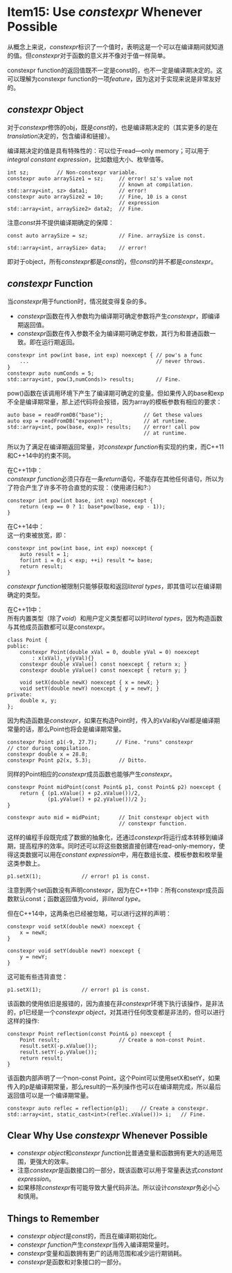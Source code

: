 # Item15: Use *constexpr* Whenever Possible

从概念上来说，*constexpr*标识了一个值时，表明这是一个可以在编译期间就知道的值。但*constexpr*对于函数的意义并不像对于值一样简单。

constexpr function的返回值既不一定是const的，也不一定是编译期决定的。这可以理解为constexpr function的一项*feature*，因为这对于实现来说是非常友好的。

## *constexpr* Object

对于*constexpr*修饰的obj，既是*const*的，也是编译期决定的（其实更多的是在*translation*决定的，包含编译和链接）。

编译期决定的值是具有特殊性的：可以位于read—only memory；可以用于*integral constant expression*，比如数组大小、枚举值等。

    int sz;         // Non-constexpr variable.
    constexpr auto arraySize1 = sz;     // error! sz's value not 
                                        // known at compilation.
    std::array<int, sz> data1;          // error!
    constexpr auto arraySize2 = 10;     // Fine, 10 is a const
                                        // expression
    std::array<int, arraySize2> data2;  // Fine.

注意*const*并不提供编译期确定的保障：

    const auto arraySize = sz;          // Fine. arraySize is const.

    std::array<int, arraySize> data;    // error!

即对于object，所有*constexpr*都是*const*的，但*const*的并不都是*constexpr*。

## *constexpr* Function

当*constexpr*用于function时，情况就变得复杂的多。

- *constexpr*函数在传入参数均为编译期可确定参数将产生*constexpr*，即编译期返回值。
- *constexpr*函数在传入参数不全为编译期可确定参数，其行为和普通函数一致。即在运行期返回。  
>

    constexpr int pow(int base, int exp) noexcept { // pow's a func
        ...                                         // never throws.
    }
    constexpr auto numConds = 5;
    std::array<int, pow(3,numConds)> results;       // Fine.

pow()函数在该调用环境下产生了编译期可确定的变量。但如果传入的base和exp不全是编译期常量，那上述代码将会报错，因为array的模板参数有相应的要求：

    auto base = readFromDB("base");             // Get these values
    auto exp = readFromDB("exponent");          // at runtime.
    std::array<int, pow(base, exp)> results;    // error! call pow
                                                // at runtime.

所以为了满足在编译期返回常量，对*constexpr function*有实现的约束，而C++11和C++14中的约束不同。

在C++11中：  
*constexpr function*必须只存在一条*return*语句，不能存在其他任何语句，所以为了符合产生了许多不符合直觉的实现：（使用递归和?:）
    
    constexpr int pow(int base, int exp) noexcept {
        return (exp == 0 ? 1: base*pow(base, exp - 1));
    }

在C++14中：  
这一约束被放宽，即：

    constexpr int pow(int base, int exp) noexcept {
        auto result = 1;
        for(int i = 0;i < exp; ++i) result *= base;
        return result;
    }

*constexpr function*被限制只能够获取和返回*literal types*，即其值可以在编译期确定的类型。

在C++11中：  
所有内置类型（除了*void*）和用户定义类型都可以时*literal types*，因为构造函数与其他成员函数都可以是constexpr。

    class Point {
    public:
        constexpr Point(double xVal = 0, double yVal = 0) noexcept
            : x(xVal), y(yVal){}
        constexpr double xValue() const noexcept { return x; }
        constexpr double yValue() const noexcept { return y; }
        
        void setX(double newX) noexcept { x = newX; }
        void setY(double newY) noexcept { y = newY; }
    private:
        double x, y;
    };

因为构造函数是*constexpr*，如果在构造Point时，传入的xVal和yVal都是编译期常量的话，那么Point也将会是编译期常量。

    constexpr Point p1(-9, 27.7);      // Fine. "runs" constexpr                                        // ctor during compilation.
    constexpr double x = 28.8;
    constexpr Point p2(x, 5.3);         // Ditto.

同样的Point相应的*constexpr*成员函数也能够产生*constexpr*。

    constexpr Point midPoint(const Point& p1, const Point& p2) noexcept {
        return { (p1.xValue() + p2.xValue())/2, 
                 (p1.yValue() + p2.yValue())/2 };
    }

    constexpr auto mid = midPoint;      // Init constexpr object with
                                        // constexpr function.

这样的编程手段既完成了数据的抽象化，还通过*constexpr*将运行成本转移到编译期，提高程序的效率。同时还可以将这些数据直接创建在read-only-memory，使得这类数据可以用在*constant expression*中，用在数组长度、模板参数和枚举量这类参数上。

    p1.setX(1);             // error! p1 is const.

注意到两个set函数没有声明constexpr，因为在C++11中：所有constexpr成员函数默认const；函数返回值为void，非*literal type*。

但在C++14中，这两条也已经被忽略，可以进行这样的声明：

    constexpr void setX(double newX) noexcept {
        x = newX;
    }

    constexpr void setY(double newY) noexcept {
        y = newY;
    }

这可能有些违背直觉：

    p1.setX(1);             // error! p1 is const.

该函数的使用依旧是报错的，因为直接在非*constexpr*环境下执行该操作，是非法的，p1已经是一个*constexpr object*，对其进行任何改变都是非法的，但可以进行这样的操作:

    constexpr Point reflection(const Point& p) noexcept {
        Point result;                   // Create a non-const Point.
        result.setX(-p.xValue());
        result.setY(-p.yValue());
        return result;
    }

该函数内部声明了一个non-const Point，这个Point可以使用setX和setY，如果传入的p是编译期常量，那么result的一系列操作也可以在编译期完成，所以最后返回值可以是一个编译期常量。

    constexpr auto reflec = reflection(p1);    // Create a constexpr.
    std::array<int, static_cast<int>(reflec.xValue())> i;   // Fine.

## Clear Why Use *constexpr* Whenever Possible

- *constexpr object*和*constexpr function*比普通变量和函数拥有更大的适用范围，更强大的效率。
- 注意*constexpr*是函数接口的一部分，既该函数可以用于常量表达式*constant expression*。
- 如果移除*constexpr*有可能导致大量代码非法。所以设计*constexpr*务必小心和慎用。

## Things to Remember

- *constexpr object*是*const*的，而且在编译期初始化。
- *constexpr function*产生*constexpr*当传入编译期常量时。
- *constexpr*变量和函数拥有更广的适用范围和减少运行期销耗。
- *constexpr*是函数和对象接口的一部分。
